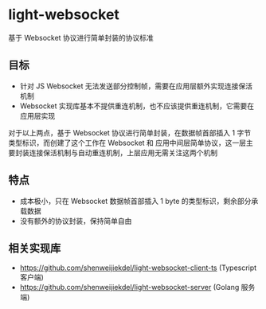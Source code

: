 # light-websocket
基于 Websocket 协议进行简单封装的协议标准

## 目标

- 针对 JS Websocket 无法发送部分控制帧，需要在应用层额外实现连接保活机制
- Websocket 实现库基本不提供重连机制，也不应该提供重连机制，它需要在应用层实现

对于以上两点，基于 Websocket 协议进行简单封装，在数据帧首部插入 1 字节 类型标识，而创建了这个工作在 Websocket 和 应用中间层简单协议，这一层主要封装连接保活机制与自动重连机制，上层应用无需关注这两个机制

## 特点

- 成本极小，只在 Websocket 数据帧首部插入 1 byte 的类型标识，剩余部分承载数据
- 没有额外的协议封装，保持简单自由

## 相关实现库

- https://github.com/shenweijiekdel/light-websocket-client-ts (Typescript 客户端)
- https://github.com/shenweijiekdel/light-websocket-server (Golang 服务端)

